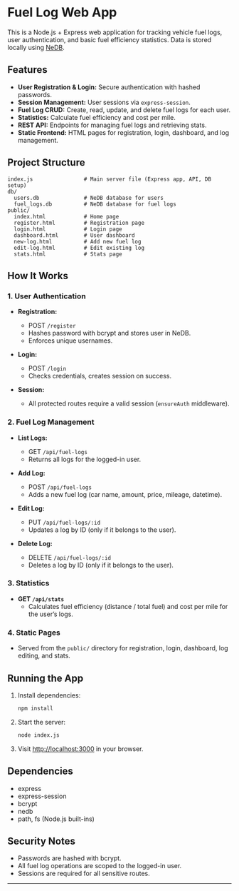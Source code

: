 # Fuel Log Web App

This is a Node.js + Express web application for tracking vehicle fuel logs, user authentication, and basic fuel efficiency statistics. Data is stored locally using [NeDB](https://github.com/louischatriot/nedb).

## Features

- **User Registration & Login:** Secure authentication with hashed passwords.
- **Session Management:** User sessions via `express-session`.
- **Fuel Log CRUD:** Create, read, update, and delete fuel logs for each user.
- **Statistics:** Calculate fuel efficiency and cost per mile.
- **REST API:** Endpoints for managing fuel logs and retrieving stats.
- **Static Frontend:** HTML pages for registration, login, dashboard, and log management.

## Project Structure

```
index.js                # Main server file (Express app, API, DB setup)
db/
  users.db              # NeDB database for users
  fuel_logs.db          # NeDB database for fuel logs
public/
  index.html            # Home page
  register.html         # Registration page
  login.html            # Login page
  dashboard.html        # User dashboard
  new-log.html          # Add new fuel log
  edit-log.html         # Edit existing log
  stats.html            # Stats page
```

## How It Works

### 1. User Authentication

- **Registration:**  
  - POST `/register`  
  - Hashes password with bcrypt and stores user in NeDB.
  - Enforces unique usernames.

- **Login:**  
  - POST `/login`  
  - Checks credentials, creates session on success.

- **Session:**  
  - All protected routes require a valid session (`ensureAuth` middleware).

### 2. Fuel Log Management

- **List Logs:**  
  - GET `/api/fuel-logs`  
  - Returns all logs for the logged-in user.

- **Add Log:**  
  - POST `/api/fuel-logs`  
  - Adds a new fuel log (car name, amount, price, mileage, datetime).

- **Edit Log:**  
  - PUT `/api/fuel-logs/:id`  
  - Updates a log by ID (only if it belongs to the user).

- **Delete Log:**  
  - DELETE `/api/fuel-logs/:id`  
  - Deletes a log by ID (only if it belongs to the user).

### 3. Statistics

- **GET `/api/stats`**  
  - Calculates fuel efficiency (distance / total fuel) and cost per mile for the user’s logs.

### 4. Static Pages

- Served from the `public/` directory for registration, login, dashboard, log editing, and stats.

## Running the App

1. Install dependencies:
    ```sh
    npm install
    ```
2. Start the server:
    ```sh
    node index.js
    ```
3. Visit [http://localhost:3000](http://localhost:3000) in your browser.

## Dependencies

- express
- express-session
- bcrypt
- nedb
- path, fs (Node.js built-ins)

## Security Notes

- Passwords are hashed with bcrypt.
- All fuel log operations are scoped to the logged-in user.
- Sessions are required for all sensitive routes.

---

